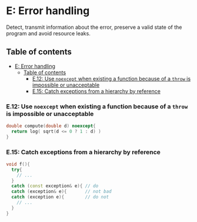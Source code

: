 # E: Error handling

Detect, transmit information about the error, preserve a valid state of the program and avoid resource leaks.

## Table of contents

- [E: Error handling](#e-error-handling)
  - [Table of contents](#table-of-contents)
    - [E.12: Use `noexcept` when existing a function because of a `throw` is impossible or unacceptable](#e12-use-noexcept-when-existing-a-function-because-of-a-throw-is-impossible-or-unacceptable)
    - [E.15: Catch exceptions from a hierarchy by reference](#e15-catch-exceptions-from-a-hierarchy-by-reference)

### E.12: Use `noexcept` when existing a function because of a `throw` is impossible or unacceptable

```cpp
double compute(double d) noexcept{
  return log( sqrt(d <= 0 ? 1 : d) )
}
```

### E.15: Catch exceptions from a hierarchy by reference

```cpp
void f(){
  try{
    // ...
  }
  catch (const exception& e){ // do
  catch (exception& e){       // not bad
  catch (exception e){        // do not
    // ...
  }
}
```
